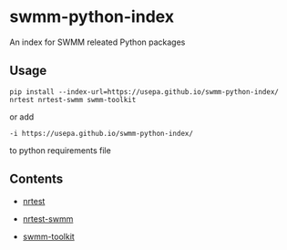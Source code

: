 # swmm-python-index

An index for SWMM releated Python packages

## Usage
```
pip install --index-url=https://usepa.github.io/swmm-python-index/ nrtest nrtest-swmm swmm-toolkit
```
or add 
```
-i https://usepa.github.io/swmm-python-index/
```
to python requirements file

## Contents

- [nrtest](./nrtest)

- [nrtest-swmm](./nrtest-swmm)

- [swmm-toolkit](./swmm-toolkit)
